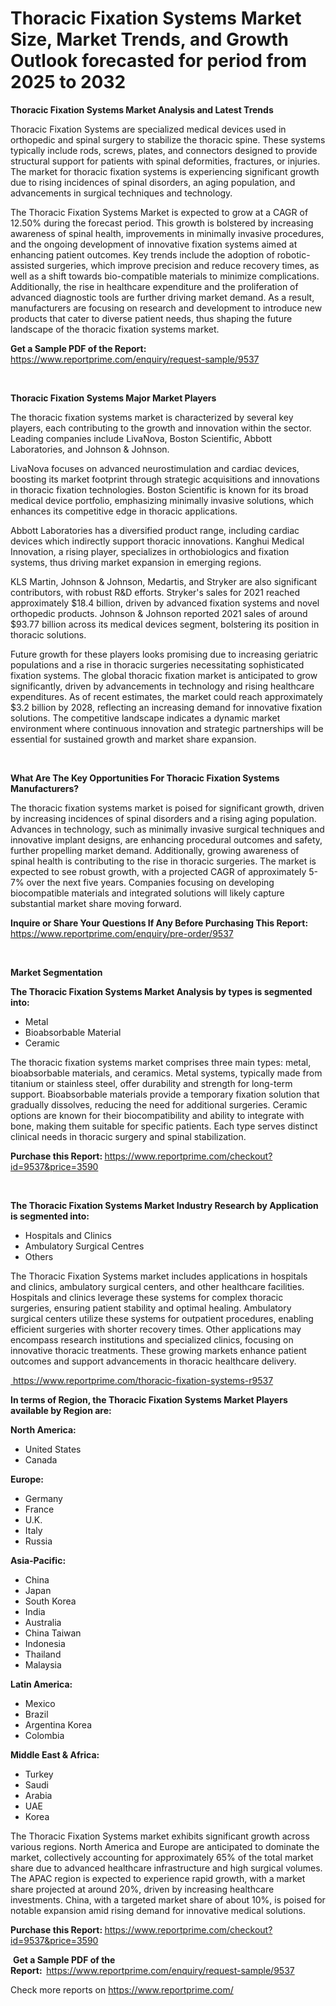 <p><h1>Thoracic Fixation Systems Market Size, Market Trends, and Growth Outlook forecasted for period from 2025 to 2032</h1></p><p><strong>Thoracic Fixation Systems Market Analysis and Latest Trends</strong></p>
<p><p>Thoracic Fixation Systems are specialized medical devices used in orthopedic and spinal surgery to stabilize the thoracic spine. These systems typically include rods, screws, plates, and connectors designed to provide structural support for patients with spinal deformities, fractures, or injuries. The market for thoracic fixation systems is experiencing significant growth due to rising incidences of spinal disorders, an aging population, and advancements in surgical techniques and technology.</p><p>The Thoracic Fixation Systems Market is expected to grow at a CAGR of 12.50% during the forecast period. This growth is bolstered by increasing awareness of spinal health, improvements in minimally invasive procedures, and the ongoing development of innovative fixation systems aimed at enhancing patient outcomes. Key trends include the adoption of robotic-assisted surgeries, which improve precision and reduce recovery times, as well as a shift towards bio-compatible materials to minimize complications. Additionally, the rise in healthcare expenditure and the proliferation of advanced diagnostic tools are further driving market demand. As a result, manufacturers are focusing on research and development to introduce new products that cater to diverse patient needs, thus shaping the future landscape of the thoracic fixation systems market.</p></p>
<p><strong>Get a Sample PDF of the Report:&nbsp;</strong> <a href="https://www.reportprime.com/enquiry/request-sample/9537?utm_campaign=2302&utm_medium=2&utm_source=Github&utm_content=ia&utm_term=20032025&utm_id=thoracic-fixation-systems">https://www.reportprime.com/enquiry/request-sample/9537</a></p>
<p>&nbsp;</p>
<p><strong>Thoracic Fixation Systems Major Market Players</strong></p>
<p><p>The thoracic fixation systems market is characterized by several key players, each contributing to the growth and innovation within the sector. Leading companies include LivaNova, Boston Scientific, Abbott Laboratories, and Johnson & Johnson. </p><p>LivaNova focuses on advanced neurostimulation and cardiac devices, boosting its market footprint through strategic acquisitions and innovations in thoracic fixation technologies. Boston Scientific is known for its broad medical device portfolio, emphasizing minimally invasive solutions, which enhances its competitive edge in thoracic applications.</p><p>Abbott Laboratories has a diversified product range, including cardiac devices which indirectly support thoracic innovations. Kanghui Medical Innovation, a rising player, specializes in orthobiologics and fixation systems, thus driving market expansion in emerging regions.</p><p>KLS Martin, Johnson & Johnson, Medartis, and Stryker are also significant contributors, with robust R&D efforts. Stryker's sales for 2021 reached approximately $18.4 billion, driven by advanced fixation systems and novel orthopedic products. Johnson & Johnson reported 2021 sales of around $93.77 billion across its medical devices segment, bolstering its position in thoracic solutions.</p><p>Future growth for these players looks promising due to increasing geriatric populations and a rise in thoracic surgeries necessitating sophisticated fixation systems. The global thoracic fixation market is anticipated to grow significantly, driven by advancements in technology and rising healthcare expenditures. As of recent estimates, the market could reach approximately $3.2 billion by 2028, reflecting an increasing demand for innovative fixation solutions. The competitive landscape indicates a dynamic market environment where continuous innovation and strategic partnerships will be essential for sustained growth and market share expansion.</p></p>
<p>&nbsp;</p>
<p><strong>What Are The Key Opportunities For Thoracic Fixation Systems Manufacturers?</strong></p>
<p><p>The thoracic fixation systems market is poised for significant growth, driven by increasing incidences of spinal disorders and a rising aging population. Advances in technology, such as minimally invasive surgical techniques and innovative implant designs, are enhancing procedural outcomes and safety, further propelling market demand. Additionally, growing awareness of spinal health is contributing to the rise in thoracic surgeries. The market is expected to see robust growth, with a projected CAGR of approximately 5-7% over the next five years. Companies focusing on developing biocompatible materials and integrated solutions will likely capture substantial market share moving forward.</p></p>
<p><strong>Inquire or Share Your Questions If Any Before Purchasing This Report:</strong> <a href="https://www.reportprime.com/enquiry/pre-order/9537?utm_campaign=2302&utm_medium=2&utm_source=Github&utm_content=ia&utm_term=20032025&utm_id=thoracic-fixation-systems">https://www.reportprime.com/enquiry/pre-order/9537</a></p>
<p>&nbsp;</p>
<p><strong>Market Segmentation</strong></p>
<p><strong>The Thoracic Fixation Systems Market Analysis by types is segmented into:</strong></p>
<p><ul><li>Metal</li><li>Bioabsorbable Material</li><li>Ceramic</li></ul></p>
<p><p>The thoracic fixation systems market comprises three main types: metal, bioabsorbable materials, and ceramics. Metal systems, typically made from titanium or stainless steel, offer durability and strength for long-term support. Bioabsorbable materials provide a temporary fixation solution that gradually dissolves, reducing the need for additional surgeries. Ceramic options are known for their biocompatibility and ability to integrate with bone, making them suitable for specific patients. Each type serves distinct clinical needs in thoracic surgery and spinal stabilization.</p></p>
<p><strong>Purchase this Report:&nbsp;</strong><a href="https://www.reportprime.com/checkout?id=9537&price=3590&utm_campaign=2302&utm_medium=2&utm_source=Github&utm_content=ia&utm_term=20032025&utm_id=thoracic-fixation-systems">https://www.reportprime.com/checkout?id=9537&price=3590</a></p>
<p>&nbsp;</p>
<p><strong>The Thoracic Fixation Systems Market Industry Research by Application is segmented into:</strong></p>
<p><ul><li>Hospitals and Clinics</li><li>Ambulatory Surgical Centres</li><li>Others</li></ul></p>
<p><p>The Thoracic Fixation Systems market includes applications in hospitals and clinics, ambulatory surgical centers, and other healthcare facilities. Hospitals and clinics leverage these systems for complex thoracic surgeries, ensuring patient stability and optimal healing. Ambulatory surgical centers utilize these systems for outpatient procedures, enabling efficient surgeries with shorter recovery times. Other applications may encompass research institutions and specialized clinics, focusing on innovative thoracic treatments. These growing markets enhance patient outcomes and support advancements in thoracic healthcare delivery.</p></p>
<p><a href="https://www.reportprime.com/thoracic-fixation-systems-r9537?utm_campaign=2302&utm_medium=2&utm_source=Github&utm_content=ia&utm_term=20032025&utm_id=thoracic-fixation-systems">&nbsp;https://www.reportprime.com/thoracic-fixation-systems-r9537</a></p>
<p><strong>In terms of Region, the Thoracic Fixation Systems Market Players available by Region are:</strong></p>
<p>
    <p> <strong> North America: </strong>
        <ul>
            <li>United States</li>
            <li>Canada</li>
        </ul>
        </p> 
    <p> <strong> Europe: </strong>
        <ul>
            <li>Germany</li>
            <li>France</li>
            <li>U.K.</li>
            <li>Italy</li>
            <li>Russia</li>
        </ul>
        </p> 
    <p> <strong> Asia-Pacific: </strong>
        <ul>
            <li>China</li>
            <li>Japan</li>
            <li>South Korea</li>
            <li>India</li>
            <li>Australia</li>
            <li>China Taiwan</li>
            <li>Indonesia</li>
            <li>Thailand</li>
            <li>Malaysia</li>
        </ul>
        </p> 
    <p> <strong> Latin America: </strong>
        <ul>
            <li>Mexico</li>
            <li>Brazil</li>
            <li>Argentina Korea</li>
            <li>Colombia</li>
        </ul>
        </p> 
    <p> <strong> Middle East & Africa: </strong>
        <ul>
            <li>Turkey</li>
            <li>Saudi</li>
            <li>Arabia</li>
            <li>UAE</li>
            <li>Korea</li>
        </ul>
    </p>
    </p>
<p><p>The Thoracic Fixation Systems market exhibits significant growth across various regions. North America and Europe are anticipated to dominate the market, collectively accounting for approximately 65% of the total market share due to advanced healthcare infrastructure and high surgical volumes. The APAC region is expected to experience rapid growth, with a market share projected at around 20%, driven by increasing healthcare investments. China, with a targeted market share of about 10%, is poised for notable expansion amid rising demand for innovative medical solutions.</p></p>
<p><strong>Purchase this Report: </strong><a href="https://www.reportprime.com/checkout?id=9537&price=3590&utm_campaign=2302&utm_medium=2&utm_source=Github&utm_content=ia&utm_term=20032025&utm_id=thoracic-fixation-systems">https://www.reportprime.com/checkout?id=9537&price=3590</a></p>
<p>&nbsp;<strong>Get a Sample PDF of the Report:&nbsp;&nbsp;</strong><a href="https://www.reportprime.com/enquiry/request-sample/9537?utm_campaign=2302&utm_medium=2&utm_source=Github&utm_content=ia&utm_term=20032025&utm_id=thoracic-fixation-systems">https://www.reportprime.com/enquiry/request-sample/9537</a></p>
<p><strong></strong></p>
<p>Check more reports on <a href="https://www.reportprime.com/?utm_campaign=2302&utm_medium=2&utm_source=Github&utm_content=ia&utm_term=20032025&utm_id=thoracic-fixation-systems">https://www.reportprime.com/</a></p>